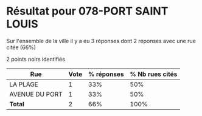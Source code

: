 # Résultat pour 078-PORT SAINT LOUIS

Sur l'ensemble de la ville il y a eu 3 réponses dont 2 réponses avec une rue citée (66%)

2 points noirs identifiés

| Rue | Vote | % réponses | % Nb rues cités|
|-----|------|------------|----------------|
| LA PLAGE | 1 | 33% | 50%|
| AVENUE DU PORT | 1 | 33% | 50%|
| **Total** | 2 | 66% | 100%|
